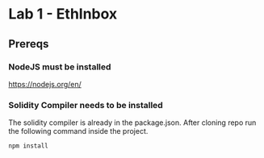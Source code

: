 # Lab 1 - EthInbox

## Prereqs

### NodeJS must be installed

https://nodejs.org/en/

### Solidity Compiler needs to be installed

The solidity compiler is already in the package.json. After cloning repo run the following command inside the project.
``` bash
npm install
```


